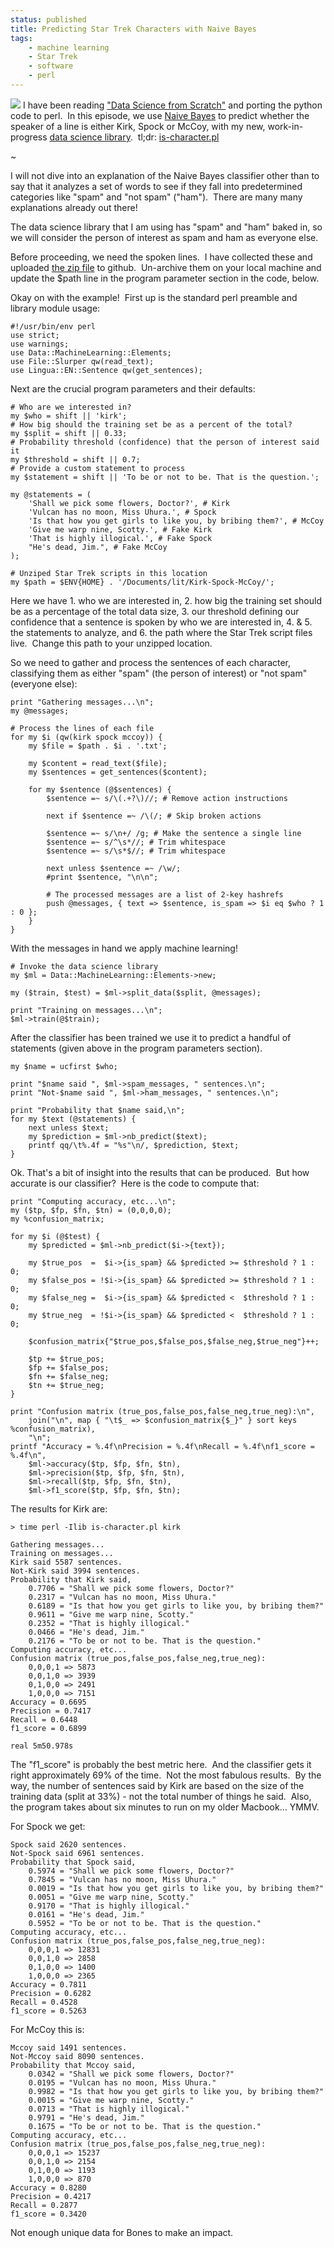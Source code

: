 ```yaml
---
status: published
title: Predicting Star Trek Characters with Naive Bayes
tags:
    - machine learning
    - Star Trek
    - software
    - perl
---
```


![](kirk-and-spock.jpg)
I have been reading ["Data Science from Scratch"](https://www.oreilly.com/library/view/data-science-from/9781492041122/) and porting the python code to perl.  In this episode, we use [Naive Bayes](https://en.wikipedia.org/wiki/Naive_Bayes_classifier) to predict whether the speaker of a line is either Kirk, Spock or McCoy, with my new, work-in-progress [data science library](https://github.com/ology/Data-Science-FromScratch).  tl;dr: [is-character.pl](https://github.com/ology/Data-Science-FromScratch/blob/master/eg/is-character.pl)

~

I will not dive into an explanation of the Naive Bayes classifier other than to say that it analyzes a set of words to see if they fall into predetermined categories like "spam" and "not spam" ("ham").  There are many many explanations already out there!

The data science library that I am using has "spam" and "ham" baked in, so we will consider the person of interest as spam and ham as everyone else.

Before proceeding, we need the spoken lines.  I have collected these and uploaded [the zip file](https://github.com/ology/Machine-Learning/blob/master/Kirk-Spock-McCoy.zip) to github.  Un-archive them on your local machine and update the $path line in the program parameter section in the code, below.

Okay on with the example!  First up is the standard perl preamble and library module usage:

    #!/usr/bin/env perl
    use strict;
    use warnings;
    use Data::MachineLearning::Elements;
    use File::Slurper qw(read_text);
    use Lingua::EN::Sentence qw(get_sentences);

Next are the crucial program parameters and their defaults:

    # Who are we interested in?
    my $who = shift || 'kirk';
    # How big should the training set be as a percent of the total?
    my $split = shift || 0.33;
    # Probability threshold (confidence) that the person of interest said it
    my $threshold = shift || 0.7;
    # Provide a custom statement to process
    my $statement = shift || 'To be or not to be. That is the question.';

    my @statements = (
        'Shall we pick some flowers, Doctor?', # Kirk
        'Vulcan has no moon, Miss Uhura.', # Spock
        'Is that how you get girls to like you, by bribing them?', # McCoy
        'Give me warp nine, Scotty.', # Fake Kirk
        'That is highly illogical.', # Fake Spock
        "He's dead, Jim.", # Fake McCoy
    );

    # Unziped Star Trek scripts in this location
    my $path = $ENV{HOME} . '/Documents/lit/Kirk-Spock-McCoy/';

Here we have 1. who we are interested in, 2. how big the training set should be as a percentage of the total data size, 3. our threshold defining our confidence that a sentence is spoken by who we are interested in, 4. & 5. the statements to analyze, and 6. the path where the Star Trek script files live.  Change this path to your unzipped location.

So we need to gather and process the sentences of each character, classifying them as either "spam" (the person of interest) or "not spam" (everyone else):

    print "Gathering messages...\n";
    my @messages;

    # Process the lines of each file
    for my $i (qw(kirk spock mccoy)) {
        my $file = $path . $i . '.txt';

        my $content = read_text($file);
        my $sentences = get_sentences($content);

        for my $sentence (@$sentences) {
            $sentence =~ s/\(.+?\)//; # Remove action instructions

            next if $sentence =~ /\(/; # Skip broken actions

            $sentence =~ s/\n+/ /g; # Make the sentence a single line
            $sentence =~ s/^\s*//; # Trim whitespace
            $sentence =~ s/\s*$//; # Trim whitespace

            next unless $sentence =~ /\w/;
            #print $sentence, "\n\n";

            # The processed messages are a list of 2-key hashrefs
            push @messages, { text => $sentence, is_spam => $i eq $who ? 1 : 0 };
        }
    }

With the messages in hand we apply machine learning!

    # Invoke the data science library
    my $ml = Data::MachineLearning::Elements->new;

    my ($train, $test) = $ml->split_data($split, @messages);

    print "Training on messages...\n";
    $ml->train(@$train);

After the classifier has been trained we use it to predict a handful of statements (given above in the program parameters section).

    my $name = ucfirst $who;

    print "$name said ", $ml->spam_messages, " sentences.\n";
    print "Not-$name said ", $ml->ham_messages, " sentences.\n";

    print "Probability that $name said,\n";
    for my $text (@statements) {
        next unless $text;
        my $prediction = $ml->nb_predict($text);
        printf qq/\t%.4f = "%s"\n/, $prediction, $text;
    }

Ok. That's a bit of insight into the results that can be produced.  But how accurate is our classifier?  Here is the code to compute that:

    print "Computing accuracy, etc...\n";
    my ($tp, $fp, $fn, $tn) = (0,0,0,0);
    my %confusion_matrix;

    for my $i (@$test) {
        my $predicted = $ml->nb_predict($i->{text});

        my $true_pos  =  $i->{is_spam} && $predicted >= $threshold ? 1 : 0;
        my $false_pos = !$i->{is_spam} && $predicted >= $threshold ? 1 : 0;
        my $false_neg =  $i->{is_spam} && $predicted <  $threshold ? 1 : 0;
        my $true_neg  = !$i->{is_spam} && $predicted <  $threshold ? 1 : 0;

        $confusion_matrix{"$true_pos,$false_pos,$false_neg,$true_neg"}++;

        $tp += $true_pos;
        $fp += $false_pos;
        $fn += $false_neg;
        $tn += $true_neg;
    }

    print "Confusion matrix (true_pos,false_pos,false_neg,true_neg):\n",
        join("\n", map { "\t$_ => $confusion_matrix{$_}" } sort keys %confusion_matrix),
        "\n";
    printf "Accuracy = %.4f\nPrecision = %.4f\nRecall = %.4f\nf1_score = %.4f\n",
        $ml->accuracy($tp, $fp, $fn, $tn),
        $ml->precision($tp, $fp, $fn, $tn),
        $ml->recall($tp, $fp, $fn, $tn),
        $ml->f1_score($tp, $fp, $fn, $tn);

The results for Kirk are:

    > time perl -Ilib is-character.pl kirk

    Gathering messages...
    Training on messages...
    Kirk said 5587 sentences.
    Not-Kirk said 3994 sentences.
    Probability that Kirk said,
        0.7706 = "Shall we pick some flowers, Doctor?"
        0.2317 = "Vulcan has no moon, Miss Uhura."
        0.6189 = "Is that how you get girls to like you, by bribing them?"
        0.9611 = "Give me warp nine, Scotty."
        0.2352 = "That is highly illogical."
        0.0466 = "He's dead, Jim."
        0.2176 = "To be or not to be. That is the question."
    Computing accuracy, etc...
    Confusion matrix (true_pos,false_pos,false_neg,true_neg):
        0,0,0,1 => 5873
        0,0,1,0 => 3939
        0,1,0,0 => 2491
        1,0,0,0 => 7151
    Accuracy = 0.6695
    Precision = 0.7417
    Recall = 0.6448
    f1_score = 0.6899

    real 5m50.978s

The "f1_score" is probably the best metric here.  And the classifier gets it right approximately 69% of the time.  Not the most fabulous results.  By the way, the number of sentences said by Kirk are based on the size of the training data (split at 33%) - not the total number of things he said.  Also, the program takes about six minutes to run on my older Macbook... YMMV.

For Spock we get:

    Spock said 2620 sentences.
    Not-Spock said 6961 sentences.
    Probability that Spock said,
        0.5974 = "Shall we pick some flowers, Doctor?"
        0.7845 = "Vulcan has no moon, Miss Uhura."
        0.0019 = "Is that how you get girls to like you, by bribing them?"
        0.0051 = "Give me warp nine, Scotty."
        0.9170 = "That is highly illogical."
        0.0161 = "He's dead, Jim."
        0.5952 = "To be or not to be. That is the question."
    Computing accuracy, etc...
    Confusion matrix (true_pos,false_pos,false_neg,true_neg):
        0,0,0,1 => 12831
        0,0,1,0 => 2858
        0,1,0,0 => 1400
        1,0,0,0 => 2365
    Accuracy = 0.7811
    Precision = 0.6282
    Recall = 0.4528
    f1_score = 0.5263

For McCoy this is:

    Mccoy said 1491 sentences.
    Not-Mccoy said 8090 sentences.
    Probability that Mccoy said,
        0.0342 = "Shall we pick some flowers, Doctor?"
        0.0195 = "Vulcan has no moon, Miss Uhura."
        0.9982 = "Is that how you get girls to like you, by bribing them?"
        0.0015 = "Give me warp nine, Scotty."
        0.0713 = "That is highly illogical."
        0.9791 = "He's dead, Jim."
        0.1675 = "To be or not to be. That is the question."
    Computing accuracy, etc...
    Confusion matrix (true_pos,false_pos,false_neg,true_neg):
        0,0,0,1 => 15237
        0,0,1,0 => 2154
        0,1,0,0 => 1193
        1,0,0,0 => 870
    Accuracy = 0.8280
    Precision = 0.4217
    Recall = 0.2877
    f1_score = 0.3420

Not enough unique data for Bones to make an impact.

